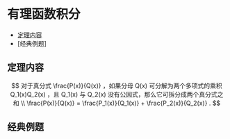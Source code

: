 # 有理函数积分 

* [定理内容](#定理内容)
* [经典例题]

## 定理内容

$$
对于真分式 \frac{P(x)}{Q(x)} ，如果分母 Q(x) 可分解为两个多项式的乘积 Q_1(x)Q_2(x) ，且 Q_1(x) 与 Q_2(x) 没有公因式，那么它可拆分成两个真分式之和
\\
\frac{P(x)}{Q(x)} = \frac{P_1(x)}{Q_1(x)} + \frac{P_2(x)}{Q_2(x)} .
$$

## 经典例题